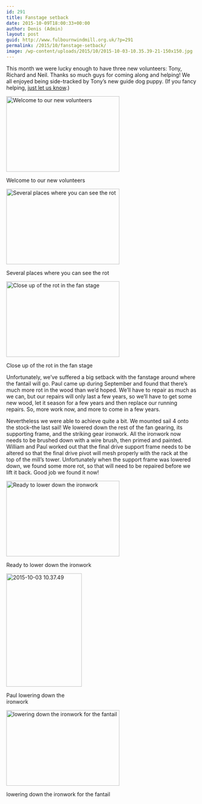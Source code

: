 ```yaml
---
id: 291
title: Fanstage setback
date: 2015-10-09T18:00:33+00:00
author: Denis (Admin)
layout: post
guid: http://www.fulbournwindmill.org.uk/?p=291
permalink: /2015/10/fanstage-setback/
image: /wp-content/uploads/2015/10/2015-10-03-10.35.39-21-150x150.jpg
---
```


This month we were lucky enough to have three new volunteers: Tony, Richard and Neil. Thanks so much guys for coming along and helping! We all enjoyed being side-tracked by Tony&#8217;s new guide dog puppy. (If you fancy helping, [just let us know](http://www.fulbournwindmill.org.uk/volunteers/).)
<!--break-->
<div id="attachment_299" style="max-width: 310px" class="wp-caption alignleft">
  <a href="http://www.fulbournwindmill.org.uk/wp-content/uploads/2015/10/2015-10-03-10.01.57.jpg"><img class="size-medium wp-image-299" src="http://www.fulbournwindmill.org.uk/wp-content/uploads/2015/10/2015-10-03-10.01.57-300x200.jpg" alt="Welcome to our new volunteers" width="300" height="200" srcset="http://www.fulbournwindmill.org.uk/wp-content/uploads/2015/10/2015-10-03-10.01.57-300x200.jpg 300w, http://www.fulbournwindmill.org.uk/wp-content/uploads/2015/10/2015-10-03-10.01.57-1024x683.jpg 1024w" sizes="(max-width: 300px) 100vw, 300px" /></a>
  
  <p class="wp-caption-text">
    Welcome to our new volunteers
  </p>
</div>

<div id="attachment_293" style="max-width: 310px" class="wp-caption alignleft">
  <a href="http://www.fulbournwindmill.org.uk/wp-content/uploads/2015/10/2015-10-03-10.51.16.jpg"><img class="size-medium wp-image-293" src="http://www.fulbournwindmill.org.uk/wp-content/uploads/2015/10/2015-10-03-10.51.16-300x200.jpg" alt="Several places where you can see the rot" width="300" height="200" srcset="http://www.fulbournwindmill.org.uk/wp-content/uploads/2015/10/2015-10-03-10.51.16-300x200.jpg 300w, http://www.fulbournwindmill.org.uk/wp-content/uploads/2015/10/2015-10-03-10.51.16-1024x683.jpg 1024w" sizes="(max-width: 300px) 100vw, 300px" /></a>
  
  <p class="wp-caption-text">
    Several places where you can see the rot
  </p>
</div>

<div id="attachment_294" style="max-width: 310px" class="wp-caption alignleft">
  <a href="http://www.fulbournwindmill.org.uk/wp-content/uploads/2015/10/2015-10-03-10.52.38.jpg"><img class="size-medium wp-image-294" src="http://www.fulbournwindmill.org.uk/wp-content/uploads/2015/10/2015-10-03-10.52.38-300x200.jpg" alt="Close up of the rot in the fan stage" width="300" height="200" srcset="http://www.fulbournwindmill.org.uk/wp-content/uploads/2015/10/2015-10-03-10.52.38-300x200.jpg 300w, http://www.fulbournwindmill.org.uk/wp-content/uploads/2015/10/2015-10-03-10.52.38-1024x683.jpg 1024w" sizes="(max-width: 300px) 100vw, 300px" /></a>
  
  <p class="wp-caption-text">
    Close up of the rot in the fan stage
  </p>
</div>

Unfortunately, we&#8217;ve suffered a big setback with the fanstage around where the fantail will go. Paul came up during September and found that there&#8217;s much more rot in the wood than we&#8217;d hoped. We&#8217;ll have to repair as much as we can, but our repairs will only last a few years, so we&#8217;ll have to get some new wood, let it season for a few years and then replace our running repairs. So, more work now, and more to come in a few years.

Nevertheless we were able to achieve quite a bit. We mounted sail 4 onto the stock&#8211;the last sail! We lowered down the rest of the fan gearing, its supporting frame, and the striking gear ironwork. All the ironwork now needs to be brushed down with a wire brush, then primed and painted. William and Paul worked out that the final drive support frame needs to be altered so that the final drive pivot will mesh properly with the rack at the top of the mill&#8217;s tower. Unfortunately when the support frame was lowered down, we found some more rot, so that will need to be repaired before we lift it back. Good job we found it now!

<div id="attachment_298" style="max-width: 310px" class="wp-caption alignnone">
  <a href="http://www.fulbournwindmill.org.uk/wp-content/uploads/2015/10/2015-10-03-10.46.21.jpg"><img class="size-medium wp-image-298" src="http://www.fulbournwindmill.org.uk/wp-content/uploads/2015/10/2015-10-03-10.46.21-300x200.jpg" alt="Ready to lower down the ironwork" width="300" height="200" srcset="http://www.fulbournwindmill.org.uk/wp-content/uploads/2015/10/2015-10-03-10.46.21-300x200.jpg 300w, http://www.fulbournwindmill.org.uk/wp-content/uploads/2015/10/2015-10-03-10.46.21-1024x683.jpg 1024w" sizes="(max-width: 300px) 100vw, 300px" /></a>
  
  <p class="wp-caption-text">
    Ready to lower down the ironwork
  </p>
</div>

<div id="attachment_296" style="max-width: 210px" class="wp-caption alignright">
  <a href="http://www.fulbournwindmill.org.uk/wp-content/uploads/2015/10/2015-10-03-10.37.49.jpg"><img class="wp-image-296 size-medium" src="http://www.fulbournwindmill.org.uk/wp-content/uploads/2015/10/2015-10-03-10.37.49-200x300.jpg" alt="2015-10-03 10.37.49" width="200" height="300" srcset="http://www.fulbournwindmill.org.uk/wp-content/uploads/2015/10/2015-10-03-10.37.49-200x300.jpg 200w, http://www.fulbournwindmill.org.uk/wp-content/uploads/2015/10/2015-10-03-10.37.49-683x1024.jpg 683w" sizes="(max-width: 200px) 100vw, 200px" /></a>
  
  <p class="wp-caption-text">
    Paul lowering down the ironwork
  </p>
</div>

<div id="attachment_295" style="max-width: 310px" class="wp-caption alignleft">
  <a href="http://www.fulbournwindmill.org.uk/wp-content/uploads/2015/10/2015-10-03-10.36.03.jpg"><img class="size-medium wp-image-295" src="http://www.fulbournwindmill.org.uk/wp-content/uploads/2015/10/2015-10-03-10.36.03-300x200.jpg" alt="lowering down the ironwork for the fantail" width="300" height="200" srcset="http://www.fulbournwindmill.org.uk/wp-content/uploads/2015/10/2015-10-03-10.36.03-300x200.jpg 300w, http://www.fulbournwindmill.org.uk/wp-content/uploads/2015/10/2015-10-03-10.36.03-1024x683.jpg 1024w" sizes="(max-width: 300px) 100vw, 300px" /></a>
  
  <p class="wp-caption-text">
    lowering down the ironwork for the fantail
  </p>
</div>
